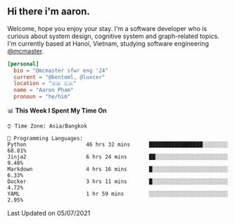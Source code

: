 <h2><b>Hi there i'm aaron. </b></h2>

Welcome, hope you enjoy your stay. I'm a software developer who is curious about system design, cognitive system and graph-related topics. I'm currently based at Hanoi, Vietnam, studying software engineering [@mcmaster](https://www.mcmaster.ca/).

```toml
[personal]
  bio = "@mcmaster sfwr eng '24"
  current = "@bentoml, @luxcer"
  location = "🇻🇳 🇨🇦"
  name = "Aaron Pham"
  pronoun = "he/him"
```
<!--<img src="https://github-readme-stats.vercel.app/api?username=aarnphm&show_icons=true&count_private=true&theme=dark" height="170"/>-->
<!--<img src="https://github-readme-stats.vercel.app/api/top-langs/?username=aarnphm&layout=compact&hide=css&theme=dark" height="170" />-->

<!--START_SECTION:waka-->
📊 **This Week I Spent My Time On** 

```text
⌚︎ Time Zone: Asia/Bangkok

💬 Programming Languages: 
Python                   46 hrs 32 mins      █████████████████░░░░░░░░   68.81% 
Jinja2                   6 hrs 24 mins       ██░░░░░░░░░░░░░░░░░░░░░░░   9.48% 
Markdown                 4 hrs 16 mins       █░░░░░░░░░░░░░░░░░░░░░░░░   6.33% 
Docker                   3 hrs 11 mins       █░░░░░░░░░░░░░░░░░░░░░░░░   4.72% 
YAML                     1 hr 59 mins        ░░░░░░░░░░░░░░░░░░░░░░░░░   2.95%

```


 Last Updated on 05/07/2021
<!--END_SECTION:waka-->
